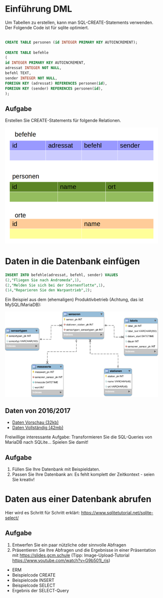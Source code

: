# Einführung DML

Um Tabellen zu erstellen, kann man SQL-CREATE-Statements verwenden. Der Folgende Code ist für sqlite optimiert.

~~~sql

CREATE TABLE personen (id INTEGER PRIMARY KEY AUTOINCREMENT);

CREATE TABLE befehle
(
id INTEGER PRIMARY KEY AUTOINCREMENT,
adressat INTEGER NOT NULL,
befehl TEXT,
sender INTEGER NOT NULL,
FOREIGN KEY (adressat) REFERENCES personen(id),
FOREIGN KEY (sender) REFERENCES personen(id),
);

~~~

## Aufgabe

Erstellen Sie CREATE-Statements für folgende Relationen.

![](01_tabellen.png)


# Daten in die Datenbank einfügen

~~~sql
INSERT INTO befehle(adressat, befehl, sender) VALUES
(2,"Fliegen Sie nach Andromeda",1),
(2,"Melden Sie sich bei der Sternenflotte",1),
(14,"Reparieren Sie den Warpantrieb",2);
~~~

Ein Beispiel aus dem (ehemaligen) Produktivbetrieb (Achtung, das ist MySQL/MariaDB):

![](./Wetterstation_Datenbank_Datenstruktur.png)

## Daten von 2016/2017

* [Daten Vorschau (32kb)](./wetterdatenbank_kurz.sql)
* [Daten Vollständig (42mb)](./wetterdatenbank.sql)

Freiwillige interessante Aufgabe: Transformieren Sie die SQL-Queries von MariaDB nach SQLite... Spielen Sie damit!

## Aufgabe

1. Füllen Sie Ihre Datenbank mit Beispieldaten.
2. Passen Sie Ihre Datenbank an: Es fehlt komplett der Zeitkontext - seien Sie kreativ!

# Daten aus einer Datenbank abrufen

Hier wird es Schritt für Schritt erklärt: https://www.sqlitetutorial.net/sqlite-select/

## Aufgabe

1. Entwerfen Sie ein paar nützliche oder sinnvolle Abfragen
1. Präsentieren Sie Ihre Abfragen und die Ergebnisse in einer Präsentation mit https://slides.gcm.schule (Tipp: Image-Upload-Tutorial https://www.youtube.com/watch?v=G9b501I_rjs)
 * ERM
 * Beispielcode CREATE
 * Beispielcode INSERT
 * Beispielcode SELECT
 * Ergebnis der SELECT-Query
